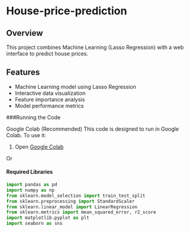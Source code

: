 # House-price-prediction

## Overview
This project combines Machine Learning (Lasso Regression) with a web interface to predict house prices.

## Features
- Machine Learning model using Lasso Regression
- Interactive data visualization
- Feature importance analysis
- Model performance metrics

###Running the Code

Google Colab (Recommended)
This code is designed to run in Google Colab. To use it:

1. Open [Google Colab](https://colab.research.google.com)

Or
#### Required Libraries
```python
import pandas as pd
import numpy as np
from sklearn.model_selection import train_test_split
from sklearn.preprocessing import StandardScaler
from sklearn.linear_model import LinearRegression
from sklearn.metrics import mean_squared_error, r2_score
import matplotlib.pyplot as plt
import seaborn as sns

